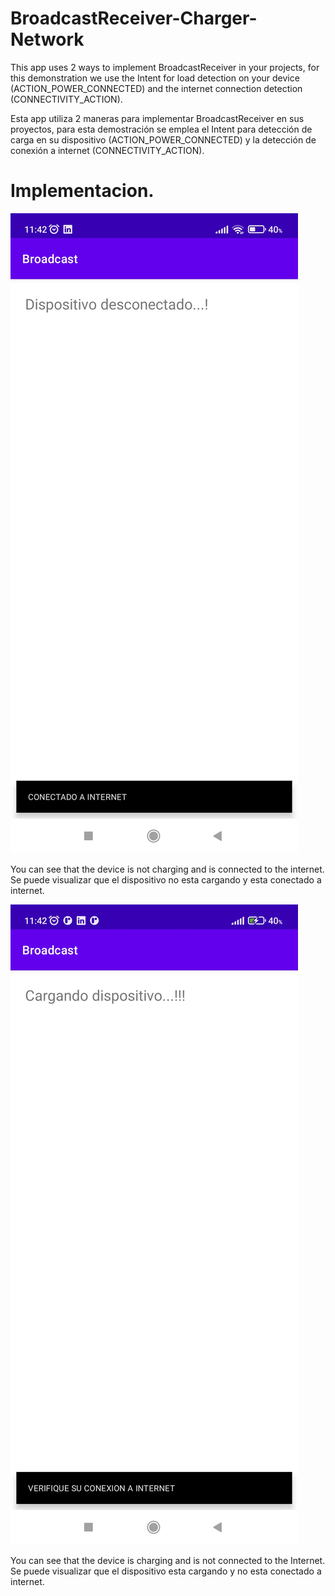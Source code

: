 # BroadcastReceiver-Charger-Network

This app uses 2 ways to implement BroadcastReceiver in your projects, for this demonstration we use the Intent for load detection on your device (ACTION_POWER_CONNECTED) and the internet connection detection (CONNECTIVITY_ACTION).

Esta app utiliza 2 maneras para implementar BroadcastReceiver en sus proyectos, para esta demostración se emplea el Intent para detección de carga en su dispositivo (ACTION_POWER_CONNECTED) y la detección de conexión a internet (CONNECTIVITY_ACTION).

# Implementacion.

![Image text](https://github.com/CahuCode/BroadcastReceiver-Charger-Network/blob/93a5cce94c1e7a8d9632dc66c72d8abe190aa13f/app/src/main/res/drawable-v24/uno.jpg)

You can see that the device is not charging and is connected to the internet.
Se puede visualizar que el dispositivo no esta cargando y esta conectado a internet.

![Image text](https://github.com/CahuCode/BroadcastReceiver-Charger-Network/blob/93a5cce94c1e7a8d9632dc66c72d8abe190aa13f/app/src/main/res/drawable-v24/dos.jpg)

You can see that the device is charging and is not connected to the Internet. 
Se puede visualizar que el dispositivo esta cargando y no esta conectado a internet.
